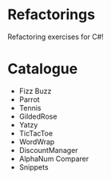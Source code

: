 # Refactorings

Refactoring exercises for C#!

# Catalogue
* Fizz Buzz
* Parrot
* Tennis
* GildedRose
* Yatzy
* TicTacToe
* WordWrap
* DiscountManager
* AlphaNum Comparer
* Snippets
